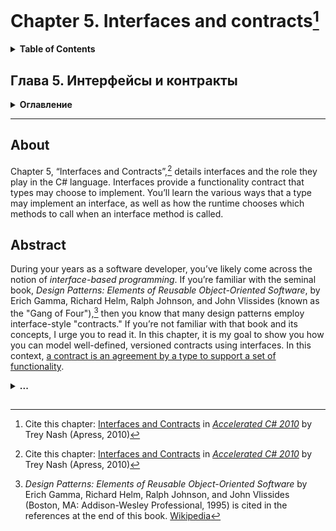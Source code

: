 # Chapter 5. Interfaces and contracts[^1]
<details>
  <summary><b>Table of Contents</b></summary>

- Interfaces Define Types
- Defining Interfaces
- Implementing Interfaces
- Interface Member Matching Rules
- Explicit Interface Implementation with Value Types
- Versioning Considerations
- Contracts
- Choosing Between Interfaces and Classes
- Summary
</details>

## Глава 5. Интерфейсы и контракты
<details>
  <summary><b>Оглавление</b></summary>

- Интерфейсы определяют типы
- Определение интерфейсов
- Реализация интерфейсов
- Правила сопоставления членов интерфейсов
- Явная реализация интерфейса с помощью типа значений
- Соображения, касающиеся версий
- Контракты
- Выбор между интерфейсами и классами
- Резюме
</details>

---
## About
Chapter 5, “Interfaces and Contracts”,[^1] details interfaces and the role they play in the C# language. 
Interfaces provide a functionality contract that types may choose to implement. You’ll learn the various 
ways that a type may implement an interface, as well as how the runtime chooses which methods to call 
when an interface method is called.

## Abstract
During your years as a software developer, you’ve likely come across the notion of _interface-based programming_. If you’re familiar with the seminal
book, _Design Patterns: Elements of Reusable Object-Oriented Software_, by Erich Gamma, Richard Helm, Ralph Johnson, and John Vlissides (known as the
"Gang of Four"),[^2] then you know that many design patterns employ interface-style "contracts." If you’re not familiar with that book and its concepts,
I urge you to read it. In this chapter, it is my goal to show you how you can model well-defined, versioned contracts using interfaces. In this context,
<ins>a contract is an agreement by a type to support a set of functionality</ins>.

<details>
  <summary><b>...</b></summary>
  
  If you’ve done any COM or CORBA development over the years, then you’ve most definitely been doing interface-based development. In fact, the interface
  is the only form of communication between components in COM. Therefore, much of the design complexity rests in developing solid interfaces before you 
  write any lines of implementation code. Failure to follow this paradigm has been the source of many problems. For example, Visual Studio 2003 offered 
  an easy environment from which you could create web services. By simply annotating methods of a class a certain way, you could expose those methods as
  methods of the web service. However, the IDE fostered an approach whereby the interface was the result of annotating methods on a class rather than
  the other way around. Thus, the cart was put before the horse. Instead, you should clearly define the web service interface before doing any coding,
  and then code the implementation to implement the interface. To name just one benefit of this approach, you can code the client and the server
  concurrently rather than one after the other. Another part of the problem is that once an interface is published to the world, you cannot change it.
  Doing so would break all implementations based upon it. Unfortunately, the Visual Studio environment encourages you to break this rule by making it easy
  for you to add a new method to a class and annotate it as a web service method.
  
  <details>
    <summary><b>...</b></summary> 
    In a well-designed, interface-based system, such as in service-oriented architecture (SOA) systems,
    you should always design the interface first, as it’s the contract between components. The contract drives
    the implementation rather than the implementation driving, or defining, the contract. Unfortunately, too
    many tools in the past and even up to the present have promoted this backward development. But just because
    they promote it does not mean you need to follow their erroneous lead. After all, a contract, when applied to
    a type, imposes a set of requirements on that type. It makes no sense for the requirements to be driven by
    the types themselves. In the .NET environment, interfaces are types.
  </details>
</details>

##

[^1]: Cite this chapter: [Interfaces and Contracts](https://link.springer.com/chapter/10.1007/978-1-4302-2538-6_5) in [_Accelerated C# 2010_](https://link.springer.com/book/10.1007/978-1-4302-2538-6) by Trey Nash (Apress, 2010)
[^2]: _Design Patterns: Elements of Reusable Object-Oriented Software_ by Erich Gamma, Richard Helm, Ralph Johnson, and John Vlissides (Boston, MA: Addison-Wesley Professional, 1995) is cited in the references at the end of this book. [Wikipedia](https://en.wikipedia.org/wiki/Design_Patterns)
